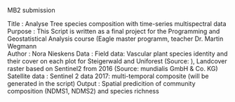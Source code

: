 MB2 submission

Title          : Analyse Tree species composition with time-series multispectral data  
Purpose        : This Script is written as a final project for the Programming and Geostatistical Analysis course (Eagle master programm, teacher Dr. Martin Wegmann     
Author         : Nora Nieskens 
Data           : Field data: Vascular plant species identity and their cover on each plot for Steigerwald and Uniforest (Source: ), Landcover raster based on Sentinel2 from 2016 (Source: mundialis GmbH & Co. KG)             
                 Satellite data : Sentinel 2 data 2017: multi-temporal composite (will be generated in the script)
Output         : Spatial predicition of community composition (NDMS1, NDMS2) and species richness



